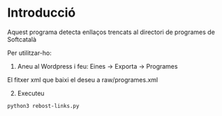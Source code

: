 # Introducció

Aquest programa detecta enllaços trencats al directori de programes de Softcatalà

Per utilitzar-ho:

1. Aneu al Wordpress i feu: Eines -> Exporta -> Programes

El fitxer xml que baixi el deseu a raw/programes.xml

2. Executeu

```shell
python3 rebost-links.py
```


